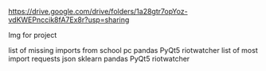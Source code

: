 https://drive.google.com/drive/folders/1a28gtr7opYoz-vdKWEPnccik8fA7Ex8r?usp=sharing

Img for project


list of missing imports from school pc
pandas PyQt5 riotwatcher 
list of most import 
requests json sklearn pandas PyQt5 riotwatcher 
